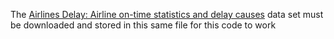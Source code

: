 The [Airlines Delay: Airline on-time statistics and delay causes](https://www.kaggle.com/giovamata/airlinedelaycauses) data set must be downloaded and stored in this same file for this code to work
